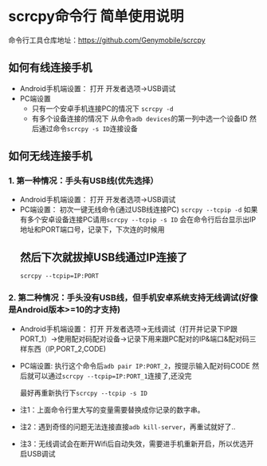 
# scrcpy命令行 简单使用说明
命令行工具仓库地址：https://github.com/Genymobile/scrcpy
## 如何有线连接手机
 - Android手机端设置：
   打开 开发者选项->USB调试
 - PC端设置
   - 只有一个安卓手机连接PC的情况下
    `scrcpy -d`
   - 有多个设备连接的情况下
     从命令`adb devices`的第一列中选一个设备ID
     然后通过命令`scrcpy -s ID`连接设备
   
## 如何无线连接手机
### 1. 第一种情况：手头有USB线(优先选择）
 - Android手机端设置：
   打开 开发者选项->USB调试
 - PC端设置：
   初次一键无线命令(通过USB线连接PC)
   `scrcpy --tcpip -d` 如果有多个安卓设备连接PC请用`scrcpy --tcpip -s ID`
   会在命令行后台显示出IP地址和PORT端口号，记录下，下次连的时候用
   ## 然后下次就拔掉USB线通过IP连接了
   `scrcpy --tcpip=IP:PORT`
### 2. 第二种情况：手头没有USB线，但手机安卓系统支持无线调试(好像是Android版本>=10的才支持)
 - Android手机端设置：
   打开 开发者选项->无线调试（打开并记录下IP跟PORT_1）->使用配对码配对设备->记录下用来跟PC配对的IP&端口&配对码三样东西（IP,PORT_2,CODE)
 - PC端设置:
   执行这个命令后`adb pair IP:PORT_2`，按提示输入配对码CODE
   然后就可以通过`scrcpy --tcpip=IP:PORT_1`连接了,还没完

   最好再重新执行下`scrcpy --tcpip -s ID`
   
- 注1：上面命令行里大写的变量需要替换成你记录的数字串。
- 注2：遇到奇怪的问题无法连接直接`adb kill-server`，再重试就好了..
- 注3：无线调试会在断开Wifi后自动失效，需要进手机重新开启，所以优选开启USB调试
